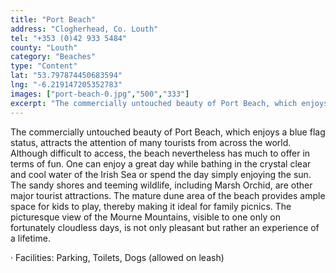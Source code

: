 ```yaml
---
title: "Port Beach"
address: "Clogherhead, Co. Louth"
tel: "+353 (0)42 933 5484"
county: "Louth"
category: "Beaches"
type: "Content"
lat: "53.797874450683594"
lng: "-6.219147205352783"
images: ["port-beach-0.jpg","500","333"]
excerpt: "The commercially untouched beauty of Port Beach, which enjoys a blue flag status, attracts the attention of many tourists from across the world. Altho..."
---
```

<p>The commercially untouched beauty of Port Beach, which enjoys a blue flag status, attracts the attention of many tourists from across the world. Although difficult to access, the beach nevertheless has much to offer in terms of fun. One can enjoy a great day while bathing in the crystal clear and cool water of the Irish Sea or spend the day simply enjoying the sun. The sandy shores and teeming wildlife, including Marsh Orchid, are other major tourist attractions. The mature dune area of the beach provides ample space for kids to play, thereby making it ideal for family picnics. The picturesque view of the Mourne Mountains, visible to one only on fortunately cloudless days, is not only pleasant but rather an experience of a lifetime.</p>  
    <p>&middot;         Facilities: Parking, Toilets, Dogs (allowed on leash)</p>